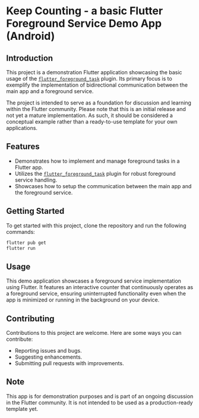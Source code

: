 #  Keep Counting - a basic Flutter Foreground Service Demo App (Android)

## Introduction
This project is a demonstration Flutter application showcasing the basic usage of the  [`flutter_foreground_task`](https://pub.dev/packages/flutter_foreground_task) plugin. Its primary focus is to exemplify the implementation of bidirectional communication between the main app and a foreground service.

The project is intended to serve as a foundation for discussion and learning within the Flutter community. Please note that this is an initial release and not yet a mature implementation. As such, it should be considered a conceptual example rather than a ready-to-use template for your own applications.

## Features
- Demonstrates how to implement and manage foreground tasks in a Flutter app.
- Utilizes the  [`flutter_foreground_task`](https://pub.dev/packages/flutter_foreground_task) plugin for robust foreground service handling.
- Showcases how to setup the communication between the main app and the foreground service.

## Getting Started
To get started with this project, clone the repository and run the following commands:
```bash
flutter pub get
flutter run
```

## Usage
This demo application showcases a foreground service implementation using Flutter. It features an interactive counter that continuously operates as a foreground service, ensuring uninterrupted functionality even when the app is minimized or running in the background on your device.

## Contributing
Contributions to this project are welcome. Here are some ways you can contribute:
- Reporting issues and bugs.
- Suggesting enhancements.
- Submitting pull requests with improvements.


## Note
This app is for demonstration purposes and is part of an ongoing discussion in the Flutter community. It is not intended to be used as a production-ready template yet.
